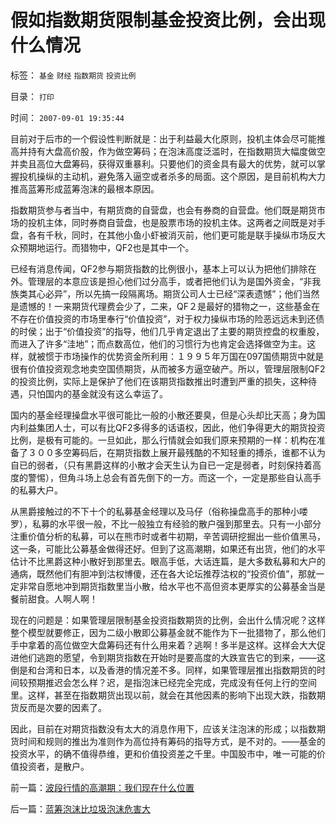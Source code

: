 # 假如指数期货限制基金投资比例，会出现什么情况

标签： `基金` `财经` `指数期货` `投资比例` 

目录： `打印`

时间： `2007-09-01 19:35:44`

目前对于后市的一个假设性判断就是：出于利益最大化原则，投机主体会尽可能推高并持有大盘高价股，作为做空筹码；在泡沫高度泛滥时，在指数期货大幅度做空并卖且高位大盘筹码，获得双重暴利。只要他们的资金具有最大的优势，就可以掌握投机操纵的主动机，避免落入逼空或者杀多的局面。这个原因，是目前机构大力推高蓝筹形成蓝筹泡沫的最根本原因。

指数期货参与者当中，有期货商的自营盘，也会有券商的自营盘。他们既是期货市场的投机主体，同时券商自营盘，也是股票市场的投机主体。这两者之间既是对手盘，各有千秋，同时，在其他小鱼小虾被消灭前，他们更可能是联手操纵市场反大众预期地运行。而猎物中，QF2也是其中一个。

已经有消息传闻，QF2参与期货指数的比例很小，基本上可以认为把他们排除在外。管理层的本意应该是担心他们过分高手，或者把他们认为是国外资金，“非我族类其心必异”，所以先搞一段隔离场。期货公司人士已经“深表遗憾”；他们当然是遗憾的！一来期货代理费会少了，二来，QF２是最好的猎物之一，这些基金在不存在价值投资的市场里奉行“价值投资”，对于权力操纵市场的险恶远远未到还债的时侯；出于“价值投资”的指导，他们几乎肯定退出了主要的期货控盘的权重股，而进入了许多“洼地”；而点数高位，他们的习惯行为也肯定会选择做空为主。这样，就被惯于市场操作的优势资金所利用：１９９５年万国在097国债期货中就是很有价值投资观念地卖空国债期货，从而被多方逼空破产。所以，管理层限制QF2的投资比例，实际上是保护了他们在该期货指数推出时遭到严重的损失，这种待遇，只怕国内的基金就没有这么幸运了。

国内的基金经理操盘水平很可能比一般的小散还要臭，但是心头却比天高；身为国内利益集团人士，可以有比QF2多得多的话语权，因此，他们争得更大的期货投资比例，是极有可能的。一旦如此，那么行情就会如我们原来预期的一样：机构在准备了３００多空筹码后，在期货指数上展开最残酷的不知轻重的搏杀，谁都不认为自已的弱者，（只有黑爵这样的小散才会天生认为自已一定是弱者，时刻保持着高度的警惕），但角斗场上总会有首先倒下的一方。而这一个，一定是那些自认高手的私募大户。

从黑爵接触过的不下十个的私募基金经理以及马仔（俗称操盘高手的那种小喽罗），私募的水平很一般，不比一般独立有经验的散户强到那里去。只有一小部分注重价值分析的私募，可以在熊市时或者牛初期，辛苦调研挖掘出一些价值黑马，这一条，可能比公募基金做得还好。但到了这高潮期，如果还有出货，他们的水平估计不比黑爵这种小散好到那里去。眼高手低，大话连篇，是大多数私募和大户的通病，既然他们有胆冲到沽权博傻，还在各大论坛推荐沽权的“投资价值”，那就一定非常自愿地冲到期货指数里当小散，给水平也不高但资本更厚实的公募基金当是餐前甜食。人啊人啊！

现在的问题是：如果管理层限制基金投资指数期货的比例，会出什么情况呢？这样整个模型就要修正，因为二级小散即公募基金就不能作为下一批猎物了，那么他们手中拿着的高位做空大盘筹码还有什么用来着？逃啊！多半是这样。这样会大大促进他们逃跑的愿望，令到期货指数在开始时是要高度的大跌宣告它的到来，——这倒是和台湾和日本，以及香港的情况差不多。同样，如果管理层推出指数期货的时间较预期推迟会怎么样？迟，是指泡沫已经完全完成，完成没有任何上行的空间里。这样，甚至在指数期货出现以前，就会在其他因素的影响下出现大跌，指数期货反而是次要的因素了。

因此，目前在对期货指数没有太大的消息作用下，应该关注泡沫的形成；以指数期货时间和规则的推出为准则作为高位持有筹码的指导方式，是不对的。——基金的投资水平，的确不值得恭维，更和价值投资差之千里。中国股市中，唯一可能的价值投资者，是散户。



前一篇：[波段行情的高潮期：我们现在什么位置](../../../2007/9/1/波段行情的高潮期：我们现在什么位置.md)

后一篇：[蓝筹泡沫比垃圾泡沫危害大](../../../2007/9/1/蓝筹泡沫比垃圾泡沫危害大.md)